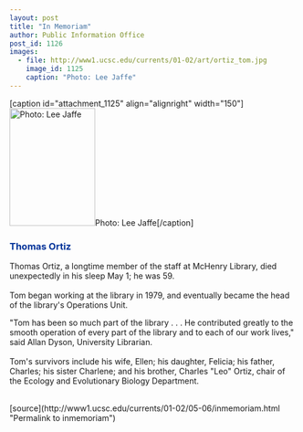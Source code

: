 ```yaml
---
layout: post
title: "In Memoriam"
author: Public Information Office
post_id: 1126
images:
  - file: http://www1.ucsc.edu/currents/01-02/art/ortiz_tom.jpg
    image_id: 1125
    caption: "Photo: Lee Jaffe"
---
```


[caption id="attachment_1125" align="alignright" width="150"]<a href="http://localhost/mysite/wp-content/uploads/2002/05/ortiz_tom.jpg"><img class="size-full wp-image-1125" src="http://localhost/mysite/wp-content/uploads/2002/05/ortiz_tom.jpg" alt="Photo: Lee Jaffe" width="150" height="206" /></a>Photo: Lee Jaffe[/caption]
<h3>
  <font color="#003399">Thomas Ortiz</font>
</h3>Thomas Ortiz, a longtime member of the staff at McHenry Library, died unexpectedly in his sleep May 1; he was 59.<br>
<br>
Tom began working at the library in 1979, and eventually became the head of the library's Operations Unit.
<p>
  "Tom has been so much part of the library . . . He contributed greatly to the smooth operation of every part of the library and to each of our work lives," said Allan Dyson, University Librarian.<br>
  <br>
  Tom's survivors include his wife, Ellen; his daughter, Felicia; his father, Charles; his sister Charlene; and his brother, Charles "Leo" Ortiz, chair of the Ecology and Evolutionary Biology Department.<br>
  <br>

  </p>
[source](http://www1.ucsc.edu/currents/01-02/05-06/inmemoriam.html "Permalink to inmemoriam")
